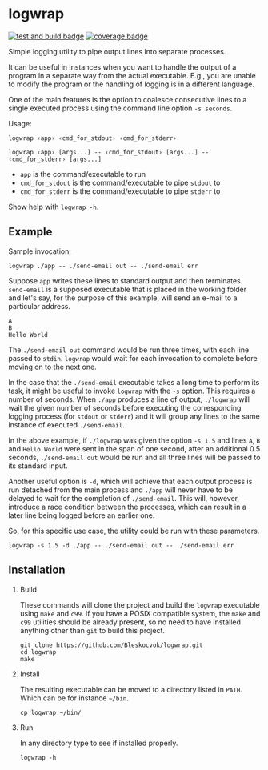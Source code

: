 # logwrap

[![test and build badge](https://github.com/Bleskocvok/logwrap/actions/workflows/build-test.yml/badge.svg)](https://github.com/Bleskocvok/logwrap/actions/workflows/build-test.yml)
[![coverage badge](https://img.shields.io/endpoint?url=https://raw.githubusercontent.com/wiki/Bleskocvok/logwrap/coverage.md)](https://github.com/Bleskocvok/logwrap/actions/workflows/build-test.yml)

Simple logging utility to pipe output lines into separate processes.

It can be useful in instances when you want to handle the output of a program
in a separate way from the actual executable. E.g., you are unable to modify
the program or the handling of logging is in a different language.

One of the main features is the option to coalesce consecutive lines to a single
executed process using the command line option `-s seconds`.

Usage:

```
logwrap ‹app› ‹cmd_for_stdout› ‹cmd_for_stderr›
```

```
logwrap ‹app› [args...] -- ‹cmd_for_stdout› [args...] -- ‹cmd_for_stderr› [args...]
```

- `app` is the command/executable to run
- `cmd_for_stdout` is the command/executable to pipe `stdout` to
- `cmd_for_stderr` is the command/executable to pipe `stderr` to

Show help with `logwrap -h`.

## Example

Sample invocation:

```
logwrap ./app -- ./send-email out -- ./send-email err
```

Suppose `app` writes these lines to standard output and then terminates.
`send-email` is a supposed executable that is placed in the working folder and
let's say, for the purpose of this example, will send an e-mail to a particular
address.

```
A
B
Hello World
```

The `./send-email out` command would be run three times, with each line passed to
`stdin`. `logwrap` would wait for each invocation to complete before moving on
to the next one.

In the case that the `./send-email` executable takes a long time to perform its
task, it might be useful to invoke `logwrap` with the `-s` option. This
requires a number of seconds. When `./app` produces a line of output,
`./logwrap` will wait the given number of seconds before executing the
corresponding logging process (for `stdout` or `stderr`) and it will group any lines to
the same instance of executed `./send-email`.

In the above example, if `./logwrap` was given the option `-s 1.5` and lines
`A`, `B` and `Hello World` were sent in the span of one second, after an
additional 0.5 seconds, `./send-email out` would be run and all three lines will be
passed to its standard input.

Another useful option is `-d`, which will achieve that each output process is
run detached from the main process and `./app` will never have to be delayed to
wait for the completion of `./send-email`. This will, however, introduce
a race condition between the processes, which can result in a later line
being logged before an earlier one.

So, for this specific use case, the utility could be run with these
parameters.

```
logwrap -s 1.5 -d ./app -- ./send-email out -- ./send-email err
```

## Installation

1. Build

    These commands will clone the project and build the `logwrap` executable
    using `make` and `c99`. If you have a POSIX compatible system, the `make`
    and `c99` utilities should be already present, so no need to have installed
    anything other than `git` to build this project.

    ```
    git clone https://github.com/Bleskocvok/logwrap.git
    cd logwrap
    make
    ```

2. Install

    The resulting executable can be moved to a directory listed in `PATH`.
    Which can be for instance `~/bin`.

    ```
    cp logwrap ~/bin/
    ```

3. Run

    In any directory type to see if installed properly.

    ```
    logwrap -h
    ```
